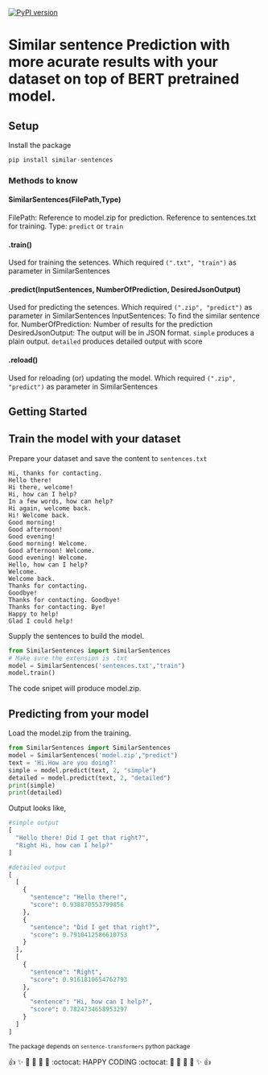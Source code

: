 [![PyPI version](https://badge.fury.io/py/similar-sentences.svg)](https://badge.fury.io/py/similar-sentences)

# Similar sentence Prediction with more acurate results with your dataset on top of BERT pretrained model.

## Setup

Install the package

```python
pip install similar-sentences
```

### Methods to know

#### SimilarSentences(FilePath,Type)
  FilePath: Reference to model.zip for prediction. Reference to sentences.txt for training. 
  Type: `predict` or `train`

#### .train()
  Used for training the setences. Which required `(".txt", "train")` as parameter in SimilarSentences

#### .predict(InputSentences, NumberOfPrediction, DesiredJsonOutput)
  Used for predicting the setences. Which required `(".zip", "predict")` as parameter in SimilarSentences
  InputSentences: To find the similar sentence for. 
  NumberOfPrediction: Number of results for the prediction
  DesiredJsonOutput: The output will be in JSON format. `simple` produces a plain output. `detailed` produces detailed output with score 
  
#### .reload()
  Used for reloading (or) updating the model. Which required `(".zip", "predict")` as parameter in SimilarSentences
  
## Getting Started

## Train the model with your dataset

Prepare your dataset and save the content to `sentences.txt`

```
Hi, thanks for contacting.
Hello there!
Hi there, welcome!
Hi, how can I help?
In a few words, how can help?
Hi again, welcome back.
Hi! Welcome back.
Good morning! 
Good afternoon! 
Good evening! 
Good morning! Welcome.
Good afternoon! Welcome.
Good evening! Welcome.
Hello, how can I help?
Welcome.
Welcome back.
Thanks for contacting.
Goodbye!
Thanks for contacting. Goodbye!
Thanks for contacting. Bye!
Happy to help!
Glad I could help!
```

Supply the sentences to build the model.

```python
from SimilarSentences import SimilarSentences
# Make sure the extension is .txt
model = SimilarSentences('sentences.txt',"train")
model.train()
```
The code snipet will produce model.zip.

## Predicting from your model

Load the model.zip from the training.

```python
from SimilarSentences import SimilarSentences
model = SimilarSentences('model.zip',"predict")
text = 'Hi.How are you doing?'
simple = model.predict(text, 2, "simple")
detailed = model.predict(text, 2, "detailed")
print(simple)
print(detailed)
```

Output looks like,

```python
#simple output
[
  "Hello there! Did I get that right?",
  "Right Hi, how can I help?"
]

#detailed output
[
  [
    {
      "sentence": "Hello there!",
      "score": 0.938870553799856
    },
    {
      "sentence": "Did I get that right?",
      "score": 0.7910412586610753
    }
  ],
  [
    {
      "sentence": "Right",
      "score": 0.9161810654762793
    },
    {
      "sentence": "Hi, how can I help?",
      "score": 0.7824734658953297
    }
  ]
]
````
<sub>The package depends on `sentence-transformers` python package</sub>

:+1: :sparkles: :camel: :tada: :rocket: :metal: :octocat:  HAPPY CODING :octocat: :metal: :rocket: :tada: :camel: :sparkles: :+1:
